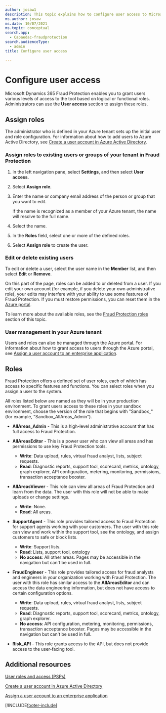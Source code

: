 ```yaml
---
author: josaw1
description: This topic explains how to configure user access to Microsoft Dynamics 365 Fraud Protection.
ms.author: josaw
ms.date: 10/07/2021
ms.topic: conceptual
search.app: 
  - Capaedac-fraudprotection
search.audienceType:
  - admin
title: Configure user access

---
```



# Configure user access

Microsoft Dynamics 365 Fraud Protection enables you to grant users various levels of access to the tool based on logical or functional roles. Administrators can use the **User access** section to assign these roles.

## Assign roles 

The administrator who is defined in your Azure tenant sets up the initial user and role configuration. For information about how to add users to Azure Active Directory, see [Create a user account in Azure Active Directory](/azure/active-directory/manage-apps/add-application-portal-assign-users#create-a-user-account).

### Assign roles to existing users or groups of your tenant in Fraud Protection
1. In the left navigation pane, select **Settings**, and then select **User access**. 
1. Select **Assign role**. 
1. Enter the name or company email address of the person or group that you want to edit. 

    If the name is recognized as a member of your Azure tenant, the name will resolve to the full name. 

1. Select the name. 
1. In the **Roles** field, select one or more of the defined roles. 
1. Select **Assign role** to create the user. 

### Edit or delete existing users

To edit or delete a user, select the user name in the **Member** list, and then select **Edit** or **Remove**. 

   On this part of the page, roles can be added to or deleted from a user. If you edit your own account (for example, if you delete your own administrative role), your edits may interfere with your ability to use some features of Fraud Protection. If you must restore permissions, you can reset them in the [Azure portal](https://portal.azure.com/#home). 

To learn more about the available roles, see the [Fraud Protection roles](configure-user-access.md#roles) section of this topic. 

### User management in your Azure tenant 

Users and roles can also be managed through the Azure portal. For information about how to grant access to users through the Azure portal, see [Assign a user account to an enterprise application](/azure/active-directory/manage-apps/add-application-portal-assign-users#assign-a-user-account-to-an-enterprise-application). 

## Roles

Fraud Protection offers a defined set of user roles, each of which has access to specific features and functions. You can select roles when you assign a user to the system. 

All roles listed below are named as they will be in your production environment. To grant users access to these roles in your sandbox environment, choose the version of the role that begins with "Sandbox_" (for example, "Sandbox_AllAreas_Admin"). 

- **AllAreas_Admin** - This is a high-level administrative account that has full access to Fraud Protection. 

- **AllAreasEditor** - This is a power user who can view all areas and has permissions to use key Fraud Protection tools. 
  - **Write**: Data upload, rules, virtual fraud analyst, lists, subject requests. 
  - **Read**: Diagnostic reports, support tool, scorecard, metrics, ontology, graph explorer, API configuration, metering, monitoring, permissions, transaction acceptance booster.

- **AllAreasViewer** - This role can view all areas of Fraud Protection and learn from the data. The user with this role will not be able to make uploads or change settings. 
  - **Write**: None.
  - **Read**: All areas. 

- **SupportAgent** - This role provides tailored access to Fraud Protection for support agents working with your customers. The user with this role can view and work within the support tool, see the ontology, and assign customers to safe or block lists. 
  - **Write**: Support lists.
  - **Read**: Lists, support tool, ontology 
  - **No access**: All other areas. Pages may be accessible in the navigation but can't be used in full. 

- **FraudEngineer** - This role provides tailored access for fraud analysts and engineers in your organization working with Fraud Protection. The user with this role has similar access to the **AllAreasEditor** and can access the data engineering information, but does not have access to certain configuration options. 
  - **Write**: Data upload, rules, virtual fraud analyst, lists, subject requests.
  - **Read**: Diagnostic reports, support tool, scorecard, metrics, ontology, graph explorer. 
  - **No access**: API configuration, metering, monitoring, permissions, transaction acceptance booster. Pages may be accessible in the navigation but can't be used in full. 

- **Risk_API** - This role grants access to the API, but does not provide access to the user-facing tool. 

## Additional resources

[User roles and access (PSPs)](psp-user-roles.md)

[Create a user account in Azure Active Directory](/azure/active-directory/manage-apps/add-application-portal-assign-users#create-a-user-account)

[Assign a user account to an enterprise application](/azure/active-directory/manage-apps/add-application-portal-assign-users#assign-a-user-account-to-an-enterprise-application)

[!INCLUDE[footer-include](includes/footer-banner.md)]
